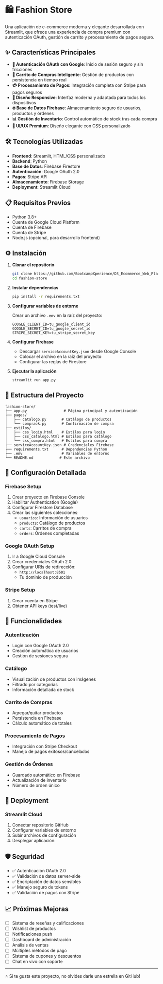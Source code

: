 # 🛍️ Fashion Store

Una aplicación de e-commerce moderna y elegante desarrollada con Streamlit, que ofrece una experiencia de compra premium con autenticación OAuth, gestión de carrito y procesamiento de pagos seguro.

## ✨ Características Principales

- **🔐 Autenticación OAuth con Google**: Inicio de sesión seguro y sin fricciones
- **🛒 Carrito de Compras Inteligente**: Gestión de productos con persistencia en tiempo real
- **💳 Procesamiento de Pagos**: Integración completa con Stripe para pagos seguros
- **📱 Diseño Responsive**: Interfaz moderna y adaptada para todos los dispositivos
- **🔥 Base de Datos Firebase**: Almacenamiento seguro de usuarios, productos y órdenes
- **📊 Gestión de Inventario**: Control automático de stock tras cada compra
- **🎨 UI/UX Premium**: Diseño elegante con CSS personalizado

## 🛠️ Tecnologías Utilizadas

- **Frontend**: Streamlit, HTML/CSS personalizado
- **Backend**: Python
- **Base de Datos**: Firebase Firestore
- **Autenticación**: Google OAuth 2.0
- **Pagos**: Stripe API
- **Almacenamiento**: Firebase Storage
- **Deployment**: Streamlit Cloud

## 📋 Requisitos Previos

- Python 3.8+
- Cuenta de Google Cloud Platform
- Cuenta de Firebase
- Cuenta de Stripe
- Node.js (opcional, para desarrollo frontend)

## ⚙️ Instalación

1. **Clonar el repositorio**
   ```bash
   git clone https://github.com/BootcampXperience/DS_Ecommerce_Web_Platform.git
   cd fashion-store
   ```

2. **Instalar dependencias**
   ```bash
   pip install -r requirements.txt
   ```

3. **Configurar variables de entorno**
   
   Crear un archivo `.env` en la raíz del proyecto:
   ```env
   GOOGLE_CLIENT_ID=tu_google_client_id
   GOOGLE_SECRET_ID=tu_google_secret_id
   STRIPE_SECRET_KEY=tu_stripe_secret_key
   ```

4. **Configurar Firebase**
   - Descargar `serviceAccountKey.json` desde Google Console
   - Colocar el archivo en la raíz del proyecto
   - Configurar las reglas de Firestore

5. **Ejecutar la aplicación**
   ```bash
   streamlit run app.py
   ```

## 📁 Estructura del Proyecto

```
fashion-store/
├── app.py                 # Página principal y autenticación
├── pages/
│   ├── catalogo.py       # Catálogo de productos
│   └── compraok.py       # Confirmación de compra
├── estilos/
│   ├── css_login.html    # Estilos para login
│   ├── css_catalogo.html # Estilos para catálogo
│   └── css_compra.html   # Estilos para compra
├── serviceAccountKey.json # Credenciales Firebase
├── requirements.txt      # Dependencias Python
├── .env                  # Variables de entorno
└── README.md            # Este archivo
```

## 🔧 Configuración Detallada

### Firebase Setup
1. Crear proyecto en Firebase Console
2. Habilitar Authentication (Google)
3. Configurar Firestore Database
4. Crear las siguientes colecciones:
   - `usuarios`: Información de usuarios
   - `products`: Catálogo de productos
   - `carts`: Carritos de compra
   - `orders`: Órdenes completadas

### Google OAuth Setup
1. Ir a Google Cloud Console
2. Crear credenciales OAuth 2.0
3. Configurar URIs de redirección:
   - `http://localhost:8501`
   - Tu dominio de producción

### Stripe Setup
1. Crear cuenta en Stripe
2. Obtener API keys (test/live)

## 🎯 Funcionalidades

### Autenticación
- Login con Google OAuth 2.0
- Creación automática de usuarios
- Gestión de sesiones segura

### Catálogo
- Visualización de productos con imágenes
- Filtrado por categorías
- Información detallada de stock

### Carrito de Compras
- Agregar/quitar productos
- Persistencia en Firebase
- Cálculo automático de totales

### Procesamiento de Pagos
- Integración con Stripe Checkout
- Manejo de pagos exitosos/cancelados

### Gestión de Órdenes
- Guardado automático en Firebase
- Actualización de inventario
- Número de orden único

## 🚀 Deployment

### Streamlit Cloud
1. Conectar repositorio GitHub
2. Configurar variables de entorno
3. Subir archivos de configuración
4. Desplegar aplicación

## 🛡️ Seguridad

- ✅ Autenticación OAuth 2.0
- ✅ Validación de datos server-side
- ✅ Encriptación de datos sensibles
- ✅ Manejo seguro de tokens
- ✅ Validación de pagos con Stripe

## 📈 Próximas Mejoras

- [ ] Sistema de reseñas y calificaciones
- [ ] Wishlist de productos
- [ ] Notificaciones push
- [ ] Dashboard de administración
- [ ] Análisis de ventas
- [ ] Múltiples métodos de pago
- [ ] Sistema de cupones y descuentos
- [ ] Chat en vivo con soporte

---

⭐ Si te gusta este proyecto, no olvides darle una estrella en GitHub!
